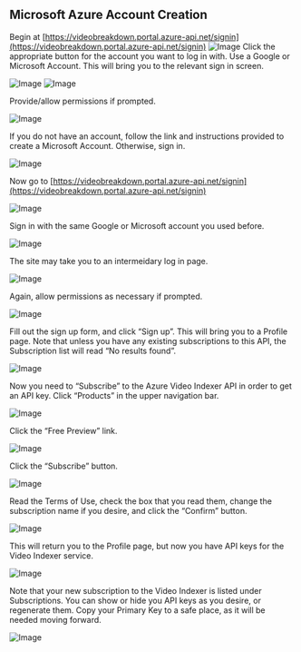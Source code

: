 ## Microsoft Azure Account Creation
Begin at [https://videobreakdown.portal.azure-api.net/signin](https://videobreakdown.portal.azure-api.net/signin)
![Image](https://jaegermeiste.github.io/MSCognitiveServicesHowToGuide/Assets/AccountCreation/1.png)
Click the appropriate button for the account you want to log in with. Use a Google or Microsoft Account.
This will bring you to the relevant sign in screen.

![Image](https://jaegermeiste.github.io/MSCognitiveServicesHowToGuide/Assets/AccountCreation/2.png)
![Image](https://jaegermeiste.github.io/MSCognitiveServicesHowToGuide/Assets/AccountCreation/3.png)

Provide/allow permissions if prompted.

![Image](https://jaegermeiste.github.io/MSCognitiveServicesHowToGuide/Assets/AccountCreation/4.png)

If you do not have an account, follow the link and instructions provided to create a Microsoft Account. Otherwise, sign in.

![Image](https://jaegermeiste.github.io/MSCognitiveServicesHowToGuide/Assets/AccountCreation/5.png)

Now go to [https://videobreakdown.portal.azure-api.net/signin](https://videobreakdown.portal.azure-api.net/signin) 

![Image](https://jaegermeiste.github.io/MSCognitiveServicesHowToGuide/Assets/AccountCreation/6.png)

Sign in with the same Google or Microsoft account you used before.

![Image](https://jaegermeiste.github.io/MSCognitiveServicesHowToGuide/Assets/AccountCreation/7.png)
 
The site may take you to an intermeidary log in page.

![Image](https://jaegermeiste.github.io/MSCognitiveServicesHowToGuide/Assets/AccountCreation/8.png)
 
Again, allow permissions as necessary if prompted.

![Image](https://jaegermeiste.github.io/MSCognitiveServicesHowToGuide/Assets/AccountCreation/9.png)
 
Fill out the sign up form, and click “Sign up”. This  will bring you to a Profile page. Note that unless you have any existing subscriptions to this API, the Subscription list will read “No results found”.

![Image](https://jaegermeiste.github.io/MSCognitiveServicesHowToGuide/Assets/AccountCreation/10.png)
 
Now you need to “Subscribe” to the Azure Video Indexer API in order to get an API key. Click “Products” in the upper navigation bar.

![Image](https://jaegermeiste.github.io/MSCognitiveServicesHowToGuide/Assets/AccountCreation/11.png)

Click the “Free Preview” link.

![Image](https://jaegermeiste.github.io/MSCognitiveServicesHowToGuide/Assets/AccountCreation/12.png)
 
Click the “Subscribe” button.

![Image](https://jaegermeiste.github.io/MSCognitiveServicesHowToGuide/Assets/AccountCreation/13.png)
 
Read the Terms of Use, check the box that you read them, change the subscription name if you desire, and click the “Confirm” button.

![Image](https://jaegermeiste.github.io/MSCognitiveServicesHowToGuide/Assets/AccountCreation/14.png)
 
This will return you to the Profile page, but now you have API keys for the Video Indexer service.

![Image](https://jaegermeiste.github.io/MSCognitiveServicesHowToGuide/Assets/AccountCreation/15.png)
 
Note that your new subscription to the Video Indexer is listed under Subscriptions. You can show or hide you API keys as you desire, or regenerate them. Copy your Primary Key to a safe place, as it will be needed moving forward.

![Image](https://jaegermeiste.github.io/MSCognitiveServicesHowToGuide/Assets/AccountCreation/16.png)
